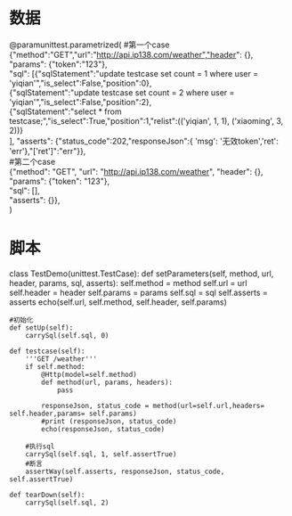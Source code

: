 # 数据  
@paramunittest.parametrized(
    #第一个case  
    {"method":"GET","url":"http://api.ip138.com/weather","header": {}, "params": {"token":"123"},  
     "sql": [{"sqlStatement":"update testcase set count = 1 where user = 'yiqian'","is_select":False,"position":0},  
            {"sqlStatement":"update testcase set count = 2 where user = 'yiqian'","is_select":False,"position":2},  
            {"sqlStatement":"select *  from testcase;","is_select":True,"position":1,"relist":(('yiqian', 1, 1), ('xiaoming', 3, 2))}  
             ],
     "asserts": {"status_code":202,"responseJson":{ 'msg': '无效token','ret': 'err'},"['ret']":"err"}},  
    #第二个case  
    {"method": "GET", "url": "http://api.ip138.com/weather", "header": {}, "params": {"token": "123"},  
     "sql": [],  
     "asserts": {}},  
)

# 脚本  

class TestDemo(unittest.TestCase):
    def setParameters(self, method, url, header, params, sql, asserts):
        self.method = method
        self.url = url
        self.header = header
        self.params = params
        self.sql = sql
        self.asserts = asserts
        echo(self.url, self.method, self.header, self.params)

    #初始化
    def setUp(self):
        carrySql(self.sql, 0)

    def testcase(self):
        '''GET /weather'''
        if self.method:
            @Http(model=self.method)
            def method(url, params, headers):
                pass

            responseJson, status_code = method(url=self.url,headers= self.header,params= self.params)
            #print (responseJson, status_code)
            echo(responseJson, status_code)

        #执行sql
        carrySql(self.sql, 1, self.assertTrue)
        #断言
        assertWay(self.asserts, responseJson, status_code, self.assertTrue)

    def tearDown(self):
        carrySql(self.sql, 2)
